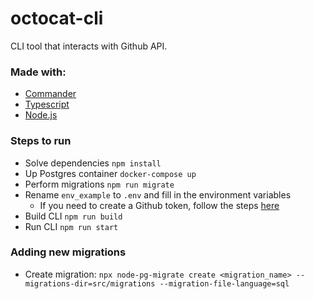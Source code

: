 # octocat-cli
CLI tool that interacts with Github API.

### Made with:
- [Commander](https://www.npmjs.com/package/commander)
- [Typescript](https://www.typescriptlang.org/)
- [Node.js](https://nodejs.org/)

### Steps to run
- Solve dependencies `npm install`
- Up Postgres container `docker-compose up`
- Perform migrations `npm run migrate`
- Rename `env_example` to `.env` and fill in the environment variables
  - If you need to create a Github token, follow the steps [here](https://docs.github.com/en/rest/authentication/authenticating-to-the-rest-api?apiVersion=2022-11-28#basic-authentication) 
- Build CLI `npm run build`
- Run CLI `npm run start`

### Adding new migrations
- Create migration: `npx node-pg-migrate create <migration_name> --migrations-dir=src/migrations --migration-file-language=sql`
